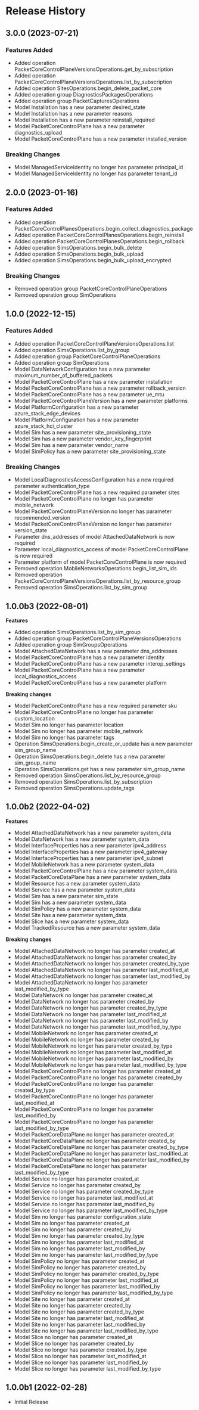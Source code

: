 # Release History

## 3.0.0 (2023-07-21)

### Features Added

  - Added operation PacketCoreControlPlaneVersionsOperations.get_by_subscription
  - Added operation PacketCoreControlPlaneVersionsOperations.list_by_subscription
  - Added operation SitesOperations.begin_delete_packet_core
  - Added operation group DiagnosticsPackagesOperations
  - Added operation group PacketCapturesOperations
  - Model Installation has a new parameter desired_state
  - Model Installation has a new parameter reasons
  - Model Installation has a new parameter reinstall_required
  - Model PacketCoreControlPlane has a new parameter diagnostics_upload
  - Model PacketCoreControlPlane has a new parameter installed_version

### Breaking Changes

  - Model ManagedServiceIdentity no longer has parameter principal_id
  - Model ManagedServiceIdentity no longer has parameter tenant_id

## 2.0.0 (2023-01-16)

### Features Added

  - Added operation PacketCoreControlPlanesOperations.begin_collect_diagnostics_package
  - Added operation PacketCoreControlPlanesOperations.begin_reinstall
  - Added operation PacketCoreControlPlanesOperations.begin_rollback
  - Added operation SimsOperations.begin_bulk_delete
  - Added operation SimsOperations.begin_bulk_upload
  - Added operation SimsOperations.begin_bulk_upload_encrypted

### Breaking Changes

  - Removed operation group PacketCoreControlPlaneOperations
  - Removed operation group SimOperations

## 1.0.0 (2022-12-15)

### Features Added

  - Added operation PacketCoreControlPlaneVersionsOperations.list
  - Added operation SimsOperations.list_by_group
  - Added operation group PacketCoreControlPlaneOperations
  - Added operation group SimOperations
  - Model DataNetworkConfiguration has a new parameter maximum_number_of_buffered_packets
  - Model PacketCoreControlPlane has a new parameter installation
  - Model PacketCoreControlPlane has a new parameter rollback_version
  - Model PacketCoreControlPlane has a new parameter ue_mtu
  - Model PacketCoreControlPlaneVersion has a new parameter platforms
  - Model PlatformConfiguration has a new parameter azure_stack_edge_devices
  - Model PlatformConfiguration has a new parameter azure_stack_hci_cluster
  - Model Sim has a new parameter site_provisioning_state
  - Model Sim has a new parameter vendor_key_fingerprint
  - Model Sim has a new parameter vendor_name
  - Model SimPolicy has a new parameter site_provisioning_state

### Breaking Changes

  - Model LocalDiagnosticsAccessConfiguration has a new required parameter authentication_type
  - Model PacketCoreControlPlane has a new required parameter sites
  - Model PacketCoreControlPlane no longer has parameter mobile_network
  - Model PacketCoreControlPlaneVersion no longer has parameter recommended_version
  - Model PacketCoreControlPlaneVersion no longer has parameter version_state
  - Parameter dns_addresses of model AttachedDataNetwork is now required
  - Parameter local_diagnostics_access of model PacketCoreControlPlane is now required
  - Parameter platform of model PacketCoreControlPlane is now required
  - Removed operation MobileNetworksOperations.begin_list_sim_ids
  - Removed operation PacketCoreControlPlaneVersionsOperations.list_by_resource_group
  - Removed operation SimsOperations.list_by_sim_group

## 1.0.0b3 (2022-08-01)

**Features**

  - Added operation SimsOperations.list_by_sim_group
  - Added operation group PacketCoreControlPlaneVersionsOperations
  - Added operation group SimGroupsOperations
  - Model AttachedDataNetwork has a new parameter dns_addresses
  - Model PacketCoreControlPlane has a new parameter identity
  - Model PacketCoreControlPlane has a new parameter interop_settings
  - Model PacketCoreControlPlane has a new parameter local_diagnostics_access
  - Model PacketCoreControlPlane has a new parameter platform

**Breaking changes**

  - Model PacketCoreControlPlane has a new required parameter sku
  - Model PacketCoreControlPlane no longer has parameter custom_location
  - Model Sim no longer has parameter location
  - Model Sim no longer has parameter mobile_network
  - Model Sim no longer has parameter tags
  - Operation SimsOperations.begin_create_or_update has a new parameter sim_group_name
  - Operation SimsOperations.begin_delete has a new parameter sim_group_name
  - Operation SimsOperations.get has a new parameter sim_group_name
  - Removed operation SimsOperations.list_by_resource_group
  - Removed operation SimsOperations.list_by_subscription
  - Removed operation SimsOperations.update_tags

## 1.0.0b2 (2022-04-02)

**Features**

  - Model AttachedDataNetwork has a new parameter system_data
  - Model DataNetwork has a new parameter system_data
  - Model InterfaceProperties has a new parameter ipv4_address
  - Model InterfaceProperties has a new parameter ipv4_gateway
  - Model InterfaceProperties has a new parameter ipv4_subnet
  - Model MobileNetwork has a new parameter system_data
  - Model PacketCoreControlPlane has a new parameter system_data
  - Model PacketCoreDataPlane has a new parameter system_data
  - Model Resource has a new parameter system_data
  - Model Service has a new parameter system_data
  - Model Sim has a new parameter sim_state
  - Model Sim has a new parameter system_data
  - Model SimPolicy has a new parameter system_data
  - Model Site has a new parameter system_data
  - Model Slice has a new parameter system_data
  - Model TrackedResource has a new parameter system_data

**Breaking changes**

  - Model AttachedDataNetwork no longer has parameter created_at
  - Model AttachedDataNetwork no longer has parameter created_by
  - Model AttachedDataNetwork no longer has parameter created_by_type
  - Model AttachedDataNetwork no longer has parameter last_modified_at
  - Model AttachedDataNetwork no longer has parameter last_modified_by
  - Model AttachedDataNetwork no longer has parameter last_modified_by_type
  - Model DataNetwork no longer has parameter created_at
  - Model DataNetwork no longer has parameter created_by
  - Model DataNetwork no longer has parameter created_by_type
  - Model DataNetwork no longer has parameter last_modified_at
  - Model DataNetwork no longer has parameter last_modified_by
  - Model DataNetwork no longer has parameter last_modified_by_type
  - Model MobileNetwork no longer has parameter created_at
  - Model MobileNetwork no longer has parameter created_by
  - Model MobileNetwork no longer has parameter created_by_type
  - Model MobileNetwork no longer has parameter last_modified_at
  - Model MobileNetwork no longer has parameter last_modified_by
  - Model MobileNetwork no longer has parameter last_modified_by_type
  - Model PacketCoreControlPlane no longer has parameter created_at
  - Model PacketCoreControlPlane no longer has parameter created_by
  - Model PacketCoreControlPlane no longer has parameter created_by_type
  - Model PacketCoreControlPlane no longer has parameter last_modified_at
  - Model PacketCoreControlPlane no longer has parameter last_modified_by
  - Model PacketCoreControlPlane no longer has parameter last_modified_by_type
  - Model PacketCoreDataPlane no longer has parameter created_at
  - Model PacketCoreDataPlane no longer has parameter created_by
  - Model PacketCoreDataPlane no longer has parameter created_by_type
  - Model PacketCoreDataPlane no longer has parameter last_modified_at
  - Model PacketCoreDataPlane no longer has parameter last_modified_by
  - Model PacketCoreDataPlane no longer has parameter last_modified_by_type
  - Model Service no longer has parameter created_at
  - Model Service no longer has parameter created_by
  - Model Service no longer has parameter created_by_type
  - Model Service no longer has parameter last_modified_at
  - Model Service no longer has parameter last_modified_by
  - Model Service no longer has parameter last_modified_by_type
  - Model Sim no longer has parameter configuration_state
  - Model Sim no longer has parameter created_at
  - Model Sim no longer has parameter created_by
  - Model Sim no longer has parameter created_by_type
  - Model Sim no longer has parameter last_modified_at
  - Model Sim no longer has parameter last_modified_by
  - Model Sim no longer has parameter last_modified_by_type
  - Model SimPolicy no longer has parameter created_at
  - Model SimPolicy no longer has parameter created_by
  - Model SimPolicy no longer has parameter created_by_type
  - Model SimPolicy no longer has parameter last_modified_at
  - Model SimPolicy no longer has parameter last_modified_by
  - Model SimPolicy no longer has parameter last_modified_by_type
  - Model Site no longer has parameter created_at
  - Model Site no longer has parameter created_by
  - Model Site no longer has parameter created_by_type
  - Model Site no longer has parameter last_modified_at
  - Model Site no longer has parameter last_modified_by
  - Model Site no longer has parameter last_modified_by_type
  - Model Slice no longer has parameter created_at
  - Model Slice no longer has parameter created_by
  - Model Slice no longer has parameter created_by_type
  - Model Slice no longer has parameter last_modified_at
  - Model Slice no longer has parameter last_modified_by
  - Model Slice no longer has parameter last_modified_by_type

## 1.0.0b1 (2022-02-28)

* Initial Release
